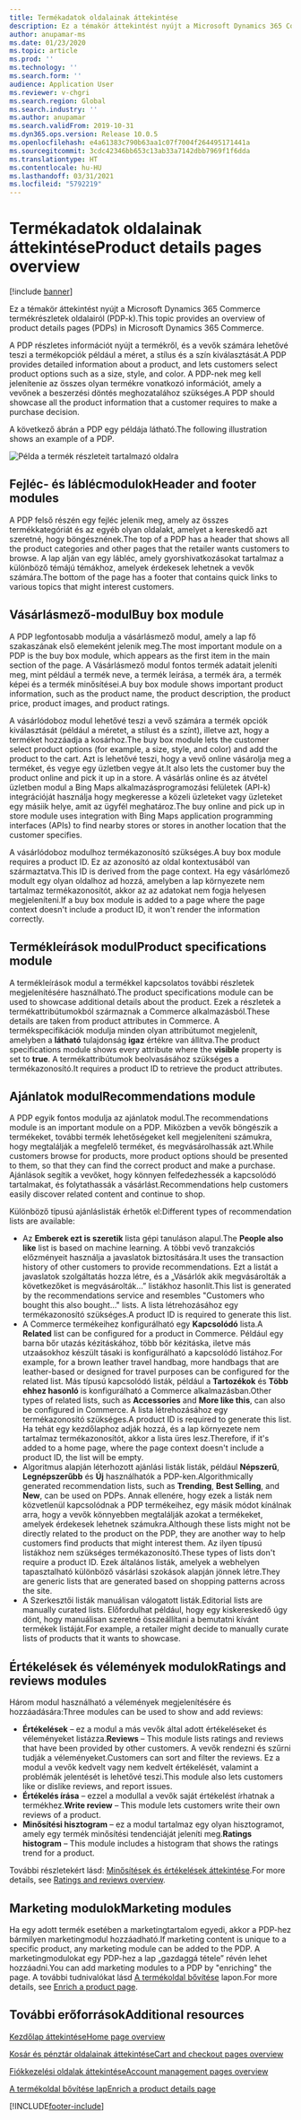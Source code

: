 ```yaml
---
title: Termékadatok oldalainak áttekintése
description: Ez a témakör áttekintést nyújt a Microsoft Dynamics 365 Commerce termékrészletek oldalairól (PDP-k).
author: anupamar-ms
ms.date: 01/23/2020
ms.topic: article
ms.prod: ''
ms.technology: ''
ms.search.form: ''
audience: Application User
ms.reviewer: v-chgri
ms.search.region: Global
ms.search.industry: ''
ms.author: anupamar
ms.search.validFrom: 2019-10-31
ms.dyn365.ops.version: Release 10.0.5
ms.openlocfilehash: e4a61383c790b63aa1c07f7004f264495171441a
ms.sourcegitcommit: 3cdc42346bb653c13ab33a7142dbb7969f1f6dda
ms.translationtype: HT
ms.contentlocale: hu-HU
ms.lasthandoff: 03/31/2021
ms.locfileid: "5792219"
---
```

# <a name="product-details-pages-overview"></a><span data-ttu-id="fff39-103">Termékadatok oldalainak áttekintése</span><span class="sxs-lookup"><span data-stu-id="fff39-103">Product details pages overview</span></span>

[!include [banner](includes/banner.md)]

<span data-ttu-id="fff39-104">Ez a témakör áttekintést nyújt a Microsoft Dynamics 365 Commerce termékrészletek oldalairól (PDP-k).</span><span class="sxs-lookup"><span data-stu-id="fff39-104">This topic provides an overview of product details pages (PDPs) in Microsoft Dynamics 365 Commerce.</span></span>

<span data-ttu-id="fff39-105">A PDP részletes információt nyújt a termékről, és a vevők számára lehetővé teszi a termékopciók például a méret, a stílus és a szín kiválasztását.</span><span class="sxs-lookup"><span data-stu-id="fff39-105">A PDP provides detailed information about a product, and lets customers select product options such as a size, style, and color.</span></span> <span data-ttu-id="fff39-106">A PDP-nek meg kell jelenítenie az összes olyan termékre vonatkozó információt, amely a vevőnek a beszerzési döntés meghozatalához szükséges.</span><span class="sxs-lookup"><span data-stu-id="fff39-106">A PDP should showcase all the product information that a customer requires to make a purchase decision.</span></span>

<span data-ttu-id="fff39-107">A következő ábrán a PDP egy példája látható.</span><span class="sxs-lookup"><span data-stu-id="fff39-107">The following illustration shows an example of a PDP.</span></span>

![Példa a termék részleteit tartalmazó oldalra](./media/pdp.PNG)

## <a name="header-and-footer-modules"></a><span data-ttu-id="fff39-109">Fejléc- és láblécmodulok</span><span class="sxs-lookup"><span data-stu-id="fff39-109">Header and footer modules</span></span>

<span data-ttu-id="fff39-110">A PDP felső részén egy fejléc jelenik meg, amely az összes termékkategóriát és az egyéb olyan oldalakt, amelyet a kereskedő azt szeretné, hogy böngésznének.</span><span class="sxs-lookup"><span data-stu-id="fff39-110">The top of a PDP has a header that shows all the product categories and other pages that the retailer wants customers to browse.</span></span> <span data-ttu-id="fff39-111">A lap alján van egy lábléc, amely gyorshivatkozásokat tartalmaz a különböző témájú témákhoz, amelyek érdekesek lehetnek a vevők számára.</span><span class="sxs-lookup"><span data-stu-id="fff39-111">The bottom of the page has a footer that contains quick links to various topics that might interest customers.</span></span>

## <a name="buy-box-module"></a><span data-ttu-id="fff39-112">Vásárlásmező-modul</span><span class="sxs-lookup"><span data-stu-id="fff39-112">Buy box module</span></span>

<span data-ttu-id="fff39-113">A PDP legfontosabb modulja a vásárlásmező modul, amely a lap fő szakaszának első elemeként jelenik meg.</span><span class="sxs-lookup"><span data-stu-id="fff39-113">The most important module on a PDP is the buy box module, which appears as the first item in the main section of the page.</span></span> <span data-ttu-id="fff39-114">A Vásárlásmező modul fontos termék adatait jeleníti meg, mint például a termék neve, a termék leírása, a termék ára, a termék képei és a termék minősítései.</span><span class="sxs-lookup"><span data-stu-id="fff39-114">A buy box module shows important product information, such as the product name, the product description, the product price, product images, and product ratings.</span></span>

<span data-ttu-id="fff39-115">A vásárlódoboz modul lehetővé teszi a vevő számára a termék opciók kiválasztását (például a méretet, a stílust és a színt), illetve azt, hogy a terméket hozzáadja a kosárhoz.</span><span class="sxs-lookup"><span data-stu-id="fff39-115">The buy box module lets the customer select product options (for example, a size, style, and color) and add the product to the cart.</span></span> <span data-ttu-id="fff39-116">Azt is lehetővé teszi, hogy a vevő online vásárolja meg a terméket, és vegye egy üzletben vegye át.</span><span class="sxs-lookup"><span data-stu-id="fff39-116">It also lets the customer buy the product online and pick it up in a store.</span></span> <span data-ttu-id="fff39-117">A vásárlás online és az átvétel üzletben modul a Bing Maps alkalmazásprogramozási felületek (API-k) integrációját használja hogy megkeresse a közeli üzleteket vagy üzleteket egy másiik helye, amit az ügyfél meghatároz.</span><span class="sxs-lookup"><span data-stu-id="fff39-117">The buy online and pick up in store module uses integration with Bing Maps application programming interfaces (APIs) to find nearby stores or stores in another location that the customer specifies.</span></span>

<span data-ttu-id="fff39-118">A vásárlódoboz modulhoz termékazonosító szükséges.</span><span class="sxs-lookup"><span data-stu-id="fff39-118">A buy box module requires a product ID.</span></span> <span data-ttu-id="fff39-119">Ez az azonosító az oldal kontextusából van származtatva.</span><span class="sxs-lookup"><span data-stu-id="fff39-119">This ID is derived from the page context.</span></span> <span data-ttu-id="fff39-120">Ha egy vásárlómező modult egy olyan oldalhoz ad hozzá, amelyben a lap környezete nem tartalmaz termékazonosítót, akkor az az adatokat nem fogja helyesen megjeleníteni.</span><span class="sxs-lookup"><span data-stu-id="fff39-120">If a buy box module is added to a page where the page context doesn't include a product ID, it won't render the information correctly.</span></span>

## <a name="product-specifications-module"></a><span data-ttu-id="fff39-121">Termékleírások modul</span><span class="sxs-lookup"><span data-stu-id="fff39-121">Product specifications module</span></span>

<span data-ttu-id="fff39-122">A termékleírások modul a termékkel kapcsolatos további részletek megjelenítésére használható.</span><span class="sxs-lookup"><span data-stu-id="fff39-122">The product specifications module can be used to showcase additional details about the product.</span></span> <span data-ttu-id="fff39-123">Ezek a részletek a termékattribútumokból származnak a Commerce alkalmazásból.</span><span class="sxs-lookup"><span data-stu-id="fff39-123">These details are taken from product attributes in Commerce.</span></span> <span data-ttu-id="fff39-124">A termékspecifikációk modulja minden olyan attribútumot megjelenít, amelyben a **látható** tulajdonság **igaz** értékre van állítva.</span><span class="sxs-lookup"><span data-stu-id="fff39-124">The product specifications module shows every attribute where the **visible** property is set to **true**.</span></span> <span data-ttu-id="fff39-125">A termékattribútumok beolvasásához szükséges a termékazonosító.</span><span class="sxs-lookup"><span data-stu-id="fff39-125">It requires a product ID to retrieve the product attributes.</span></span>

## <a name="recommendations-module"></a><span data-ttu-id="fff39-126">Ajánlatok modul</span><span class="sxs-lookup"><span data-stu-id="fff39-126">Recommendations module</span></span>

<span data-ttu-id="fff39-127">A PDP egyik fontos modulja az ajánlatok modul.</span><span class="sxs-lookup"><span data-stu-id="fff39-127">The recommendations module is an important module on a PDP.</span></span> <span data-ttu-id="fff39-128">Miközben a vevők böngészik a termékeket, további termék lehetőségeket kell megjeleníteni számukra, hogy megtalálják a megfelelő terméket, és megvásárolhassák azt.</span><span class="sxs-lookup"><span data-stu-id="fff39-128">While customers browse for products, more product options should be presented to them, so that they can find the correct product and make a purchase.</span></span> <span data-ttu-id="fff39-129">Ajánlások segítik a vevőket, hogy könnyen felfedezhessék a kapcsolódó tartalmakat, és folytathassák a vásárlást.</span><span class="sxs-lookup"><span data-stu-id="fff39-129">Recommendations help customers easily discover related content and continue to shop.</span></span>

<span data-ttu-id="fff39-130">Különböző típusú ajánláslisták érhetők el:</span><span class="sxs-lookup"><span data-stu-id="fff39-130">Different types of recommendation lists are available:</span></span>

- <span data-ttu-id="fff39-131">Az **Emberek ezt is szeretik** lista gépi tanuláson alapul.</span><span class="sxs-lookup"><span data-stu-id="fff39-131">The **People also like** list is based on machine learning.</span></span> <span data-ttu-id="fff39-132">A többi vevő tranzakciós előzményeit használja a javaslatok biztosítására.</span><span class="sxs-lookup"><span data-stu-id="fff39-132">It uses the transaction history of other customers to provide recommendations.</span></span> <span data-ttu-id="fff39-133">Ezt a listát a javaslatok szolgáltatás hozza létre, és a „Vásárlók akik megvásárolták a következőket is megvásárolták…” listákhoz hasonlít.</span><span class="sxs-lookup"><span data-stu-id="fff39-133">This list is generated by the recommendations service and resembles "Customers who bought this also bought..." lists.</span></span> <span data-ttu-id="fff39-134">A lista létrehozásához egy termékazonosító szükséges.</span><span class="sxs-lookup"><span data-stu-id="fff39-134">A product ID is required to generate this list.</span></span>
- <span data-ttu-id="fff39-135">A Commerce termékeihez konfigurálható egy **Kapcsolódó** lista.</span><span class="sxs-lookup"><span data-stu-id="fff39-135">A **Related** list can be configured for a product in Commerce.</span></span> <span data-ttu-id="fff39-136">Például egy barna bőr utazás kézitáskához, több bőr kézitáska, iletve más utzaásokhoz készült tásaki is konfigurálható a kapcsolódó listához.</span><span class="sxs-lookup"><span data-stu-id="fff39-136">For example, for a brown leather travel handbag, more handbags that are leather-based or designed for travel purposes can be configured for the related list.</span></span> <span data-ttu-id="fff39-137">Más típusú kapcsolódó listák, például a **Tartozékok** és **Több ehhez hasonló** is konfigurálható a Commerce alkalmazásban.</span><span class="sxs-lookup"><span data-stu-id="fff39-137">Other types of related lists, such as **Accessories** and **More like this**, can also be configured in Commerce.</span></span> <span data-ttu-id="fff39-138">A lista létrehozásához egy termékazonosító szükséges.</span><span class="sxs-lookup"><span data-stu-id="fff39-138">A product ID is required to generate this list.</span></span> <span data-ttu-id="fff39-139">Ha tehát egy kezdőlaphoz adják hozzá, és a lap környezete nem tartalmaz termékazonosítót, akkor a lista üres lesz.</span><span class="sxs-lookup"><span data-stu-id="fff39-139">Therefore, if it's added to a home page, where the page context doesn't include a product ID, the list will be empty.</span></span>
- <span data-ttu-id="fff39-140">Algoritmus alapján léterhozott ajánlási listák listák, például **Népszerű**, **Legnépszerűbb** és **Új** használhatók a PDP-ken.</span><span class="sxs-lookup"><span data-stu-id="fff39-140">Algorithmically generated recommendation lists, such as **Trending**, **Best Selling**, and **New**, can be used on PDPs.</span></span> <span data-ttu-id="fff39-141">Annak ellenére, hogy ezek a listák nem közvetlenül kapcsolódnak a PDP termékeihez, egy másik módot kínálnak arra, hogy a vevők könnyebben megtalálják azokat a termékeket, amelyek érdekesek lehetnek számukra.</span><span class="sxs-lookup"><span data-stu-id="fff39-141">Although these lists might not be directly related to the product on the PDP, they are another way to help customers find products that might interest them.</span></span> <span data-ttu-id="fff39-142">Az ilyen típusú listákhoz nem szükséges termékazonosító.</span><span class="sxs-lookup"><span data-stu-id="fff39-142">These types of lists don't require a product ID.</span></span> <span data-ttu-id="fff39-143">Ezek általános listák, amelyek a webhelyen tapasztalható különböző vásárlási szokások alapján jönnek létre.</span><span class="sxs-lookup"><span data-stu-id="fff39-143">They are generic lists that are generated based on shopping patterns across the site.</span></span>
- <span data-ttu-id="fff39-144">A Szerkesztői listák manuálisan válogatott listák.</span><span class="sxs-lookup"><span data-stu-id="fff39-144">Editorial lists are manually curated lists.</span></span> <span data-ttu-id="fff39-145">Előfordulhat például, hogy egy kiskereskedő úgy dönt, hogy manuálisan szeretné összeállítani a bemutatni kívánt termékek listáját.</span><span class="sxs-lookup"><span data-stu-id="fff39-145">For example, a retailer might decide to manually curate lists of products that it wants to showcase.</span></span>

## <a name="ratings-and-reviews-modules"></a><span data-ttu-id="fff39-146">Értékelések és vélemények modulok</span><span class="sxs-lookup"><span data-stu-id="fff39-146">Ratings and reviews modules</span></span>

<span data-ttu-id="fff39-147">Három modul használható a vélemények megjelenítésére és hozzáadására:</span><span class="sxs-lookup"><span data-stu-id="fff39-147">Three modules can be used to show and add reviews:</span></span>

- <span data-ttu-id="fff39-148">**Értékelések** – ez a modul a más vevők által adott értékeléseket és véleményeket listázza.</span><span class="sxs-lookup"><span data-stu-id="fff39-148">**Reviews** – This module lists ratings and reviews that have been provided by other customers.</span></span> <span data-ttu-id="fff39-149">A vevők rendezni és szűrni tudják a véleményeket.</span><span class="sxs-lookup"><span data-stu-id="fff39-149">Customers can sort and filter the reviews.</span></span> <span data-ttu-id="fff39-150">Ez a modul a vevők kedvelt vagy nem kedvelt értékelését, valamint a problémák jelentését is lehetővé teszi.</span><span class="sxs-lookup"><span data-stu-id="fff39-150">This module also lets customers like or dislike reviews, and report issues.</span></span>
- <span data-ttu-id="fff39-151">**Értékelés írása** – ezzel a modullal a vevők saját értékelést írhatnak a termékhez.</span><span class="sxs-lookup"><span data-stu-id="fff39-151">**Write review** – This module lets customers write their own reviews of a product.</span></span>
- <span data-ttu-id="fff39-152">**Minősítési hisztogram**  – ez a modul tartalmaz egy olyan hisztogramot, amely egy termék minősítési tendenciáját jeleníti meg.</span><span class="sxs-lookup"><span data-stu-id="fff39-152">**Ratings histogram** – This module includes a histogram that shows the ratings trend for a product.</span></span>

<span data-ttu-id="fff39-153">További részletekért lásd: [Minősítések és értékelések áttekintése](ratings-reviews-overview.md).</span><span class="sxs-lookup"><span data-stu-id="fff39-153">For more details, see [Ratings and reviews overview](ratings-reviews-overview.md).</span></span>

## <a name="marketing-modules"></a><span data-ttu-id="fff39-154">Marketing modulok</span><span class="sxs-lookup"><span data-stu-id="fff39-154">Marketing modules</span></span>

<span data-ttu-id="fff39-155">Ha egy adott termék esetében a marketingtartalom egyedi, akkor a PDP-hez bármilyen marketingmodul hozzáadható.</span><span class="sxs-lookup"><span data-stu-id="fff39-155">If marketing content is unique to a specific product, any marketing module can be added to the PDP.</span></span> <span data-ttu-id="fff39-156">A marketingmodulokat egy PDP-hez a lap „gazdaggá tétele” révén lehet hozzáadni.</span><span class="sxs-lookup"><span data-stu-id="fff39-156">You can add marketing modules to a PDP by "enriching" the page.</span></span> <span data-ttu-id="fff39-157">A további tudnivalókat lásd [A termékoldal bővítése](enrich-product-page.md) lapon.</span><span class="sxs-lookup"><span data-stu-id="fff39-157">For more details, see [Enrich a product page](enrich-product-page.md).</span></span>

## <a name="additional-resources"></a><span data-ttu-id="fff39-158">További erőforrások</span><span class="sxs-lookup"><span data-stu-id="fff39-158">Additional resources</span></span>

[<span data-ttu-id="fff39-159">Kezdőlap áttekintése</span><span class="sxs-lookup"><span data-stu-id="fff39-159">Home page overview</span></span>](quick-tour-home-page.md)

[<span data-ttu-id="fff39-160">Kosár és pénztár oldalainak áttekintése</span><span class="sxs-lookup"><span data-stu-id="fff39-160">Cart and checkout pages overview</span></span>](quick-tour-cart-checkout.md)

[<span data-ttu-id="fff39-161">Fiókkezelési oldalak áttekintése</span><span class="sxs-lookup"><span data-stu-id="fff39-161">Account management pages overview</span></span>](quick-tour-account-management.md)

[<span data-ttu-id="fff39-162">A termékoldal bővítése lap</span><span class="sxs-lookup"><span data-stu-id="fff39-162">Enrich a product details page</span></span>](enrich-product-page.md)


[!INCLUDE[footer-include](../includes/footer-banner.md)]
